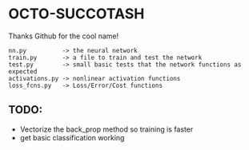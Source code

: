 # OCTO-SUCCOTASH

Thanks Github for the cool name!

```
nn.py          -> the neural network
train.py       -> a file to train and test the network
test.py        -> small basic tests that the network functions as expected
activations.py -> nonlinear activation functions
loss_fcns.py   -> Loss/Error/Cost functions
```

## TODO:
- Vectorize the back_prop method so training is faster
- get basic classification working

